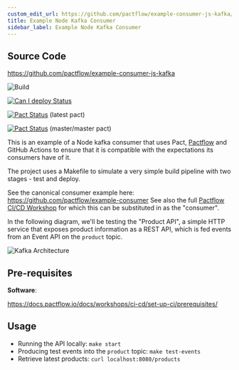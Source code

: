 ```yaml
---
custom_edit_url: https://github.com/pactflow/example-consumer-js-kafka/edit/master/README.md
title: Example Node Kafka Consumer
sidebar_label: Example Node Kafka Consumer
---
```


<!-- This file has been synced from the pactflow/example-consumer-js-kafka repository. Please do not edit it directly. The URL of the source file can be found in the custom_edit_url value above -->

## Source Code

https://github.com/pactflow/example-consumer-js-kafka


![Build](https://github.com/pactflow/example-consumer-js-kafka/workflows/Build/badge.svg)

[![Can I deploy Status](https://testdemo.pactflow.io/pacticipants/pactflow-example-consumer-js-kafka/branches/master/latest-version/can-i-deploy/to-environment/production/badge)](https://testdemo.pactflow.io/overview/provider/pactflow-example-provider-java-kafka/consumer/pactflow-example-consumer-js-kafka)

[![Pact Status](https://testdemo.pactflow.io/pacts/provider/pactflow-example-provider-java-kafka/consumer/pactflow-example-consumer-js-kafka/latest/badge)](https://testdemo.pactflow.io/pacts/provider/pactflow-example-provider-java-kafka/consumer/pactflow-example-consumer-js-kafka/latest) (latest pact)

[![Pact Status](https://testdemo.pactflow.io/pacts/provider/pactflow-example-provider-java-kafka/consumer/pactflow-example-consumer-js-kafka/latest/master/badge.svg)](https://testdemo.pactflow.io/pacts/provider/pactflow-example-provider-java-kafka/consumer/pactflow-example-consumer-js-kafka/latest/master) (master/master pact)

This is an example of a Node kafka consumer that uses Pact, [Pactflow](https://pactflow.io) and GitHub Actions to ensure that it is compatible with the expectations its consumers have of it.

The project uses a Makefile to simulate a very simple build pipeline with two stages - test and deploy.

See the canonical consumer example here: https://github.com/pactflow/example-consumer
See also the full [Pactflow CI/CD Workshop](https://docs.pactflow.io/docs/workshops/ci-cd) for which this can be substituted in as the "consumer".

In the following diagram, we'll be testing the "Product API", a simple HTTP service that exposes product information as a REST API, which is fed events from an Event API on the `product` topic.

![Kafka Architecture](https://raw.githubusercontent.com/pactflow/example-consumer-js-kafka/master/docs/kafka.png)

## Pre-requisites

**Software**:

https://docs.pactflow.io/docs/workshops/ci-cd/set-up-ci/prerequisites/

## Usage

* Running the API locally: `make start`
* Producing test events into the `product` topic: `make test-events`
* Retrieve latest products: `curl localhost:8080/products`
